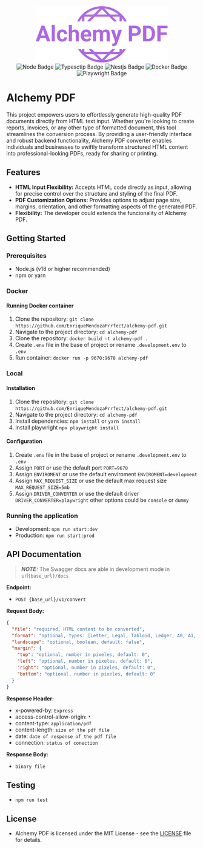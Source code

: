 <div>
  <div style="width:100%; text-align: center;">
    <img src="AlchemyPDFLogo.png" width="350" />
  </div>
  <div style="width:100%; text-align: center;">
  <img alt="Node Badge" src="https://img.shields.io/badge/node-v18.16.0-green?style=flat-square&logo=npm&logoColor=white">
  <img alt="Typesctip Badge" src="https://img.shields.io/badge/typescript-v5.1.3-blue?style=flat-square&logo=typescript&logoColor=white">
  <img alt="Nestjs Badge" src="https://img.shields.io/badge/nestjs-v10.0.0-red?style=flat-square&logo=nestjs&logoColor=white">
  <img alt="Docker Badge" src="https://img.shields.io/badge/docker-ready-blue?style=flat-square&logo=docker&logoColor=white">
  <img alt="Playwright Badge" src="https://img.shields.io/badge/playwright-v1.44.1-green?style=flat-square&logo=playwright&logoColor=white">
  </div>
</div>

# Alchemy PDF
This project empowers users to effortlessly generate high-quality PDF documents directly from HTML text input. Whether you're looking to create reports, invoices, or any other type of formatted document, this tool streamlines the conversion process. By providing a user-friendly interface and robust backend functionality, Alchemy PDF converter enables individuals and businesses to swiftly transform structured HTML content into professional-looking PDFs, ready for sharing or printing.

## Features

* **HTML Input Flexibility:** Accepts HTML code directly as input, allowing for precise control over the structure and styling of the final PDF.
* **PDF Customization Options:** Provides options to adjust page size, margins, orientation, and other formatting aspects of the generated PDF.
* **Flexibility:** The developer could extends the funcionality of Alchemy PDF.

## Getting Started

### Prerequisites

* Node.js (v18 or higher recommended)
* npm or yarn

### Docker

#### Running Docker container
1. Clone the repository: `git clone https://github.com/EnriqueMendozaPrrfect/alchemy-pdf.git`
2. Navigate to the project directory: `cd alchemy-pdf`
3. Clone the repository: `docker build -t alchemy-pdf .`
4. Create `.env` file in the base of project or rename `.development.env` to `.env`
5. Run container: `docker run -p 9670:9670 alchemy-pdf`

### Local

#### Installation

1. Clone the repository: `git clone https://github.com/EnriqueMendozaPrrfect/alchemy-pdf.git`
2. Navigate to the project directory: `cd alchemy-pdf`
3. Install dependencies: `npm install` or `yarn install`
4. Install playwright `npx playwright install`

#### Configuration

1. Create `.env` file in the base of project or rename `.development.env` to `.env`
2. Assign `PORT` or use the default port `PORT=9670`
3. Assign `ENVIROMENT` or use the default enviroment `ENVIROMENT=development`
4. Assign `MAX_REQUEST_SIZE` or use the default max request size `MAX_REQUEST_SIZE=5mb`
5. Assign `DRIVER_CONVERTER` or use the default driver `DRIVER_CONVERTER=playwright` other options could be `console` or `dummy`

### Running the application

* Development: `npm run start:dev`
* Production: `npm run start:prod`

## API Documentation

> **_NOTE:_**  The Swagger docs are able in development mode in url`{base_url}/docs`

**Endpoint:** 

* `POST {base_url}/v1/convert`

**Request Body:**

```json
{
  "file": "required, HTML content to be converted",
  "format": "optional, types: [Letter, Legal, Tabloid, Ledger, A0, A1, A2, A3, A4, A5, A6]",
  "landscape": "optional, boolean, default: false",
  "margin": {
    "top": "optional, number in pixeles, default: 0",
    "left": "optional, number in pixeles, default: 0",
    "right": "optional, number in pixeles, default: 0",
    "bottom": "optional, number in pixeles, default: 0"
  }
}
```

**Response Header:**
* x-powered-by: `Express`
* access-control-allow-origin: `*`
* content-type: `application/pdf`
* content-length: `size of the pdf file`
* date: `date of response of the pdf file`
* connection: `status of conection`

**Response Body:**
*  `binary file`

## Testing

* `npm run test`

## License

* Alchemy PDF is licensed under the MIT License - see the [LICENSE](LICENSE) file for details.  
